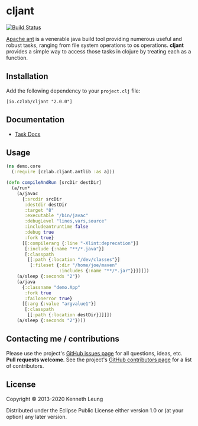 # cljant

[![Build Status](https://travis-ci.org/llnek/cljant.svg?branch=master)](https://travis-ci.org/llnek/cljant)

[Apache ant][1] is a venerable java build tool providing numerous useful and 
robust tasks, ranging from file system operations to os operations.  **cljant** 
provides a simple way to access those tasks in clojure by treating each as a function.

## Installation

Add the following dependency to your `project.clj` file:

    [io.czlab/cljant "2.0.0"]

## Documentation

* [Task Docs](http://ant.apache.org/manual/index.html)

## Usage

```clojure
(ns demo.core
  (:require [czlab.cljant.antlib :as a]))

(defn compileAndRun [srcDir destDir]
  (a/run*
    (a/javac
      {:srcdir srcDir
       :destdir destDir
       :target "8"
       :executable "/bin/javac"
       :debugLevel "lines,vars,source"
       :includeantruntime false
       :debug true
       :fork true}
      [[:compilerarg {:line "-Xlint:deprecation"}]
       [:include {:name "**/*.java"}]
       [:classpath
        [[:path {:location "/dev/classes"}]
         [:fileset {:dir "/home/joe/maven"
                    :includes {:name "**/*.jar"}}]]]])
    (a/sleep {:seconds "2"})
    (a/java
      {:classname "demo.App"
       :fork true
       :failonerror true}
      [[:arg {:value "argvalue1"}]
       [:classpath
        [[:path {:location destDir}]]]])
    (a/sleep {:seconds "2"})))

```

## Contacting me / contributions

Please use the project's [GitHub issues page] for all questions, ideas, etc. **Pull requests welcome**. See the project's [GitHub contributors page] for a list of contributors.

## License

Copyright © 2013-2020 Kenneth Leung

Distributed under the Eclipse Public License either version 1.0 or (at
your option) any later version.

<!--- links -->
[1]: http://ant.apache.org/
<!--- links (repos) -->
[CHANGELOG]: https://github.com/llnek/cljant/releases
[GitHub issues page]: https://github.com/llnek/cljant/issues
[GitHub contributors page]: https://github.com/llnek/cljant/graphs/contributors

